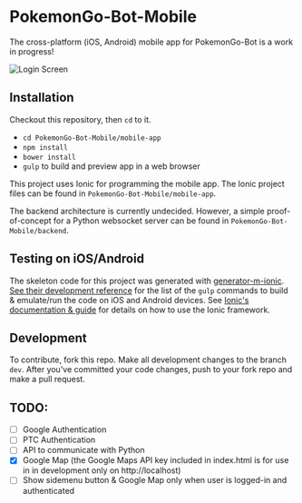 # PokemonGo-Bot-Mobile

The cross-platform (iOS, Android) mobile app for PokemonGo-Bot is a work in progress!

![Login Screen](http://i.imgur.com/wHYgnVQ.png)

## Installation
Checkout this repository, then `cd` to it.
- `cd PokemonGo-Bot-Mobile/mobile-app`
- `npm install`
- `bower install`
- `gulp` to build and preview app in a web browser

This project uses Ionic for programming the mobile app. The Ionic project files can be found in `PokemonGo-Bot-Mobile/mobile-app`.

The backend architecture is currently undecided. However, a simple proof-of-concept for a Python websocket server can be found in `PokemonGo-Bot-Mobile/backend`.

## Testing on iOS/Android
The skeleton code for this project was generated with [generator-m-ionic](https://github.com/mwaylabs/generator-m-ionic/). [See their development reference](https://github.com/mwaylabs/generator-m-ionic/blob/master/docs/guides/development_intro.md) for the list of the `gulp` commands to build & emulate/run the code on iOS and Android devices. See [Ionic's documentation & guide](http://ionicframework.com/docs/guide/) for details on how to use the Ionic framework.

## Development

To contribute, fork this repo. Make all development changes to the branch `dev`. After you've committed your code changes, push to your fork repo and make a pull request.

## TODO:
- [ ] Google Authentication
- [ ] PTC Authentication
- [ ] API to communicate with Python
- [x] Google Map (the Google Maps API key included in index.html is for use in in development only on http://localhost)
- [ ] Show sidemenu button & Google Map only when user is logged-in and authenticated
